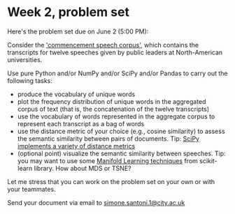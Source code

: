 # Week 2, problem set

Here's the problem set due on June 2 (5:00 PM):

Consider the ['commencement speech corpus'](/Users/simone/githubRepos/applied-NLP-smm694/data/commencementSpeeches),
which contains the transcripts for twelve speeches given by public 
leaders at North-American universities.

Use pure Python and/or NumPy and/or SciPy and/or Pandas to carry out the
following tasks:

- produce the vocabulary of unique words
- plot the frequency distribution of unique words in the aggregated corpus 
  of text (that is, the concatenation of the twelve transcripts)
- use the vocabulary of words represented in the aggregate corpus
  to represent each transcript as a bag of words
- use the distance metric of your choice (e.g., cosine similarity) 
  to assess the semantic similarity between pairs of documents. Tip:
  [SciPy implements a variety of distance metrics](https://docs.scipy.org/doc/scipy/reference/spatial.distance.html)
- (optional point) visualize the semantic similarity between 
  speeches. Tip: you may want to use some [Manifold Learning
  techniques](https://scikit-learn.org/stable/modules/classes.html#module-sklearn.manifold)
  from scikit-learn library. How about MDS or TSNE?

Let me stress that you can work on the problem set on your own or with your
teammates.

Send your document via email to simone.santoni.1@city.ac.uk
